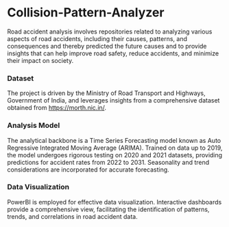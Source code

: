 
# Collision-Pattern-Analyzer

Road accident analysis involves repositories related to analyzing various aspects of road accidents, including their causes, patterns, and consequences and thereby predicted the future causes and to provide insights that can help improve road safety, reduce accidents, and minimize their impact on society.

### Dataset
The project is driven by the Ministry of Road Transport and Highways, Government of India, and leverages insights from a comprehensive dataset obtained from https://morth.nic.in/.

### Analysis Model
The analytical backbone is a Time Series Forecasting model known as Auto Regressive Integrated Moving Average (ARIMA). Trained on data up to 2019, the model undergoes rigorous testing on 2020 and 2021 datasets, providing predictions for accident rates from 2022 to 2031. Seasonality and trend considerations are incorporated for accurate forecasting.

### Data Visualization
PowerBI is employed for effective data visualization. Interactive dashboards provide a comprehensive view, facilitating the identification of patterns, trends, and correlations in road accident data.
